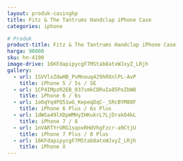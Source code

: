 ```yaml
---
layout: produk-casinghp
title: Fitz & The Tantrums Handclap iPhone Case
categories: iphone

# Produk
product-title: Fitz & The Tantrums Handclap iPhone Case
harga: 90000
sku: hn-4190
image-drive: 16KFdapipycgF7MStab8atxWJxyZ_LRjh
gallery:
  - url: 1SVVlxZdwHB_PvMnouq429hRXnlPL-AvP
    title: iPhone 5 / 5s / SE
  - url: 1CP4IMpzR2EB_037smkCDRuIa85PoZbW8
    title: iPhone 6 / 6s
  - url: 1o6qYq4PQ51wG_KepeqDqC-_SRcBYM80F
    title: iPhone 6 Plus / 6s Plus
  - url: 1dWSa49lXDpWMHyIHKukrL7LjDrakO4kL
    title: iPhone 7 / 8
  - url: 1nVARTYrURG1sqoxRHdVhgFzcr-a9CtjU
    title: iPhone 7 Plus / 8 Plus
  - url: 16KFdapipycgF7MStab8atxWJxyZ_LRjh
    title: iPhone X
---
```

